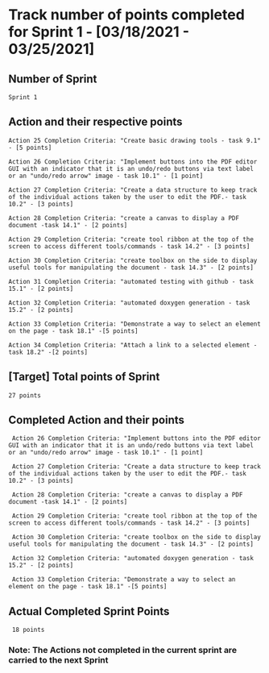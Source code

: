 # Track number of points completed for Sprint 1 - [03/18/2021 - 03/25/2021]

## Number of Sprint
    Sprint 1
 
## Action and their respective points 

    Action 25 Completion Criteria: "Create basic drawing tools - task 9.1" - [5 points]
    
    Action 26 Completion Criteria: "Implement buttons into the PDF editor GUI with an indicator that it is an undo/redo buttons via text label or an "undo/redo arrow" image - task 10.1" - [1 point]
    
    Action 27 Completion Criteria: "Create a data structure to keep track of the individual actions taken by the user to edit the PDF.- task 10.2" - [3 points]
    
    Action 28 Completion Criteria: "create a canvas to display a PDF document -task 14.1" - [2 points]
    
    Action 29 Completion Criteria: "create tool ribbon at the top of the screen to access different tools/commands - task 14.2" - [3 points]
    
    Action 30 Completion Criteria: "create toolbox on the side to display useful tools for manipulating the document - task 14.3" - [2 points]
    
    Action 31 Completion Criteria: "automated testing with github - task 15.1" - [2 points]
    
    Action 32 Completion Criteria: "automated doxygen generation - task 15.2" - [2 points]
    
    Action 33 Completion Criteria: "Demonstrate a way to select an element on the page - task 18.1" -[5 points]
    
    Action 34 Completion Criteria: "Attach a link to a selected element - task 18.2" -[2 points]
  
## [Target] Total points of Sprint
    27 points
  
## Completed Action and  their points
     Action 26 Completion Criteria: "Implement buttons into the PDF editor GUI with an indicator that it is an undo/redo buttons via text label or an "undo/redo arrow" image - task 10.1" - [1 point]
    
     Action 27 Completion Criteria: "Create a data structure to keep track of the individual actions taken by the user to edit the PDF.- task 10.2" - [3 points]
     
     Action 28 Completion Criteria: "create a canvas to display a PDF document -task 14.1" - [2 points]
     
     Action 29 Completion Criteria: "create tool ribbon at the top of the screen to access different tools/commands - task 14.2" - [3 points]
     
     Action 30 Completion Criteria: "create toolbox on the side to display useful tools for manipulating the document - task 14.3" - [2 points]
     
     Action 32 Completion Criteria: "automated doxygen generation - task 15.2" - [2 points]
      
     Action 33 Completion Criteria: "Demonstrate a way to select an element on the page - task 18.1" -[5 points]
  
## Actual Completed Sprint Points
     18 points

### Note: The Actions not completed in the current sprint are carried to the next Sprint